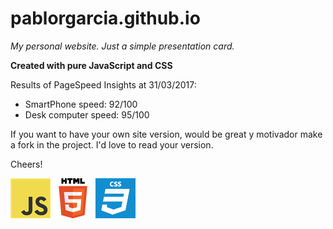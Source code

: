 # pablorgarcia.github.io
_My personal website. Just a simple presentation card._

**Created with pure JavaScript and CSS**

Results of PageSpeed Insights at 31/03/2017:
- SmartPhone speed: 92/100
- Desk computer speed: 95/100

If you want to have your own site version, would be great y motivador make a fork in the project. I'd love to read your version.

Cheers!

![png](images/_images4readme/js.png) ![png](images/_images4readme/html5.png) ![png](images/_images4readme/css.png)
